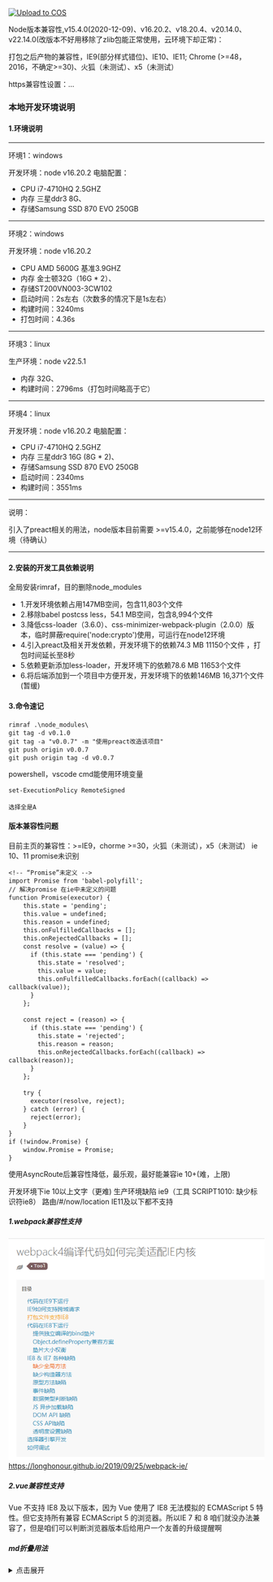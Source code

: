 [![Upload to COS](https://github.com/pkcile/blog-2020/actions/workflows/tencent-cos.yml/badge.svg)](https://github.com/pkcile/blog-2020/actions/workflows/tencent-cos.yml)

Node版本兼容性,v15.4.0(2020-12-09)、v16.20.2、v18.20.4、v20.14.0、v22.14.0(改版本不好用移除了zlib包能正常使用，云环境下却正常)：

打包之后产物的兼容性，IE9(部分样式错位)、IE10、IE11; Chrome (>=48，2016，不确定>=30)、火狐（未测试）、x5（未测试）

https兼容性设置：...

### 本地开发环境说明
#### 1.环境说明
---
环境1：windows

开发环境：node v16.20.2
电脑配置：
- CPU i7-4710HQ 2.5GHZ
- 内存 三星ddr3 8G、
- 存储Samsung SSD 870 EVO 250GB

---
环境2：windows

开发环境：node v16.20.2
- CPU AMD 5600G 基准3.9GHZ
- 内存 金士顿32G（16G * 2）、
- 存储ST200VN003-3CW102
- 启动时间：2s左右（次数多的情况下是1s左右）
- 构建时间：3240ms
- 打包时间：4.36s

----
环境3：linux

生产环境：node v22.5.1
- 内存 32G、
- 构建时间：2796ms（打包时间略高于它）

----
环境4：linux

开发环境：node v16.20.2
电脑配置：
- CPU i7-4710HQ 2.5GHZ
- 内存 三星ddr3 16G (8G * 2)、
- 存储Samsung SSD 870 EVO 250GB
- 启动时间：2340ms
- 构建时间：3551ms

----
说明：

引入了preact相关的用法，node版本目前需要 >=v15.4.0，之前能够在node12环境（待确认）

----
#### 2.安装的开发工具依赖说明
全局安装rimraf，目的删除node_modules
- 1.开发环境依赖占用147MB空间，包含11,803个文件
- 2.移除babel postcss less，54.1 MB空间，包含8,994个文件
- 3.降低css-loader（3.6.0）、css-minimizer-webpack-plugin（2.0.0）版本，临时屏蔽require('node:crypto')使用，可运行在node12环境
- 4.引入preact及相关开发依赖，开发环境下的依赖74.3 MB 11150个文件 ，打包时间延长至8秒
- 5.依赖更新添加less-loader，开发环境下的依赖78.6 MB 11653个文件
- 6.将后端添加到一个项目中方便开发，开发环境下的依赖146MB 16,371个文件(暂缓)
#### 3.命令速记

```
rimraf .\node_modules\
git tag -d v0.1.0
git tag -a "v0.0.7" -m "使用preact改造该项目"
git push origin v0.0.7
git push origin tag -d v0.0.7
```

powershell，vscode cmd能使用环境变量
```
set-ExecutionPolicy RemoteSigned

选择全是A
```

#### 版本兼容性问题
目前主页的兼容性：>=IE9，chorme >=30，火狐（未测试），x5（未测试）
ie 10、11 promise未识别
```
<!-- “Promise”未定义 -->
import Promise from 'babel-polyfill';
// 解决promise 在ie中未定义的问题
function Promise(executor) {
	this.state = 'pending';
	this.value = undefined;
	this.reason = undefined;
	this.onFulfilledCallbacks = [];
	this.onRejectedCallbacks = [];
	const resolve = (value) => {
	  if (this.state === 'pending') {
		this.state = 'resolved';
		this.value = value;
		this.onFulfilledCallbacks.forEach((callback) => callback(value));
	  }
	};
  
	const reject = (reason) => {
	  if (this.state === 'pending') {
		this.state = 'rejected';
		this.reason = reason;
		this.onRejectedCallbacks.forEach((callback) => callback(reason));
	  }
	};
  
	try {
	  executor(resolve, reject);
	} catch (error) {
	  reject(error);
	}
}
if (!window.Promise) {
	window.Promise = Promise;
}
```
使用AsyncRoute后兼容性降低，最乐观，最好能兼容ie 10+(难，上限)

开发环境下ie 10以上文字（更难)
生产环境缺陷 ie9（工具 SCRIPT1010: 缺少标识符ie8）
路由/#/now/location IE11及以下都不支持
##### 1.webpack兼容性支持
![alt text](./public/back/docs/other/image.png)
https://longhonour.github.io/2019/09/25/webpack-ie/

##### 2.vue兼容性支持
Vue 不支持 IE8 及以下版本，因为 Vue 使用了 IE8 无法模拟的 ECMAScript 5 特性。但它支持所有兼容 ECMAScript 5 的浏览器。所以IE 7 和 8 咱们就没办法兼容了，但是咱们可以判断浏览器版本后给用户一个友善的升级提醒啊

##### md折叠用法
<details>
<summary>点击展开</summary>

这是隐藏的内容。
- 项目1
- 项目2
</details>